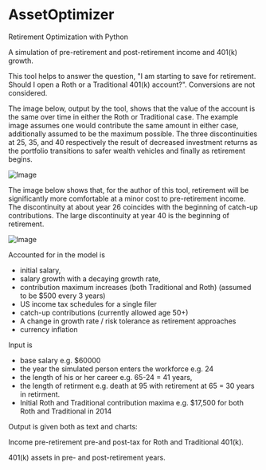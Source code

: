 # AssetOptimizer
Retirement Optimization with Python

A simulation of pre-retirement and post-retirement income and 401(k) growth.

This tool helps to answer the question, "I am starting to save for retirement. Should I open a Roth or a Traditional 401(k) account?". Conversions are not considered.

The image below, output by the tool, shows that the value of the account is the same over time in either the Roth or Traditional case. The example image assumes one would contribute the same amount in either case, additionally assumed to be the maximum possible. The three discontinuities at 25, 35, and 40 respectively the result of decreased investment returns as the portfolio transitions to safer wealth vehicles and finally as retirement begins.

![Image](../master/ExampleRetirement.png?raw=true)

The image below shows that, for the author of this tool, retirement will be significantly more comfortable at a minor cost to pre-retirement income. The discontinuity at about year 26 coincides with the beginning of catch-up contributions. The large discontinuity at year 40 is the beginning of retirement.

![Image](../master/ExamplePreRetirement.png?raw=true)

Accounted for in the model is

- initial salary, 
- salary growth with a decaying growth rate, 
- contribution maximum increases 
	(both Traditional and Roth) 
	(assumed to be $500 every 3 years)
- US income tax schedules for a single filer
- catch-up contributions (currently allowed age 50+)
- A change in growth rate / risk tolerance as retirement approaches
- currency inflation

Input is 

- base salary
	e.g. $60000
- the year the simulated person enters the workforce
	e.g. 24 
- the length of his or her career
	e.g. 65-24 = 41 years, 
- the length of retirment
	e.g. death at 95 with retirement at 65 
	= 30 years in retirment.
- Initial Roth and Traditional contribution maxima
	e.g. $17,500 for both Roth and Traditional in 2014

Output is given both as text and charts:

Income pre-retirement pre-and post-tax for Roth and Traditional 401(k).

401(k) assets in pre- and post-retirement years.